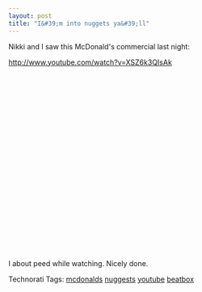 ```yaml
---
layout: post
title: "I&#39;m into nuggets ya&#39;ll"
---
```


<p>Nikki and I saw this McDonald's commercial last night:</p>
<p><a href="http://www.youtube.com/watch?v=XSZ6k3QIsAk" target="_blank">http://www.youtube.com/watch?v=XSZ6k3QIsAk</a></p>
<object width="425" height="353">
<param name="movie" value="http://www.youtube.com/v/XSZ6k3QIsAk" />
<param name="wmode" value="transparent" />
<embed src="http://www.youtube.com/v/XSZ6k3QIsAk" type="application/x-shockwave-flash" wmode="transparent" width="425" height="353"></embed></object>   
<p>I about peed while watching.  Nicely done.</p>
  
<div class="tags" id="0767317B-992E-4b12-91E0-4F059A8CECA8:a55230b1-c73b-48cc-aedc-3009523692ee">Technorati Tags: <a href="http://technorati.com/tags/mcdonalds" rel="tag" target="_blank">mcdonalds</a> <a href="http://technorati.com/tags/nuggests" rel="tag" target="_blank">nuggests</a> <a href="http://technorati.com/tags/youtube" rel="tag" target="_blank">youtube</a> <a href="http://technorati.com/tags/beatbox" rel="tag" target="_blank">beatbox</a></div> 
